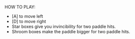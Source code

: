 HOW TO PLAY:
- [A] to move left
- [D] to move right
- Star boxes give you invincibility for two paddle hits.
- Shroom boxes make the paddle bigger for two paddle hits.